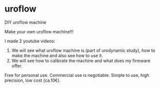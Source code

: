 # uroflow
DIY uroflow machine

Make your own uroflow machine!!!

I made 2 youtube videos:
1. We will see what uroflow machine is (part of urodynamic study), how to make the machine and also see how to use it.
2. We will see how to calibrate the machine and what does my firmware offer.

Free for personal use. Commercial use is negotiable. Simple to use, high precision, low cost (ca.10€).
